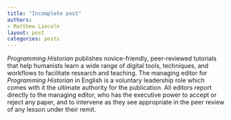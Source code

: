 ```yaml
---
title: "Incomplete post"
authors:
- Matthew Lincoln
layout: post
categories: posts
---
```


*Programming Historian* publishes novice-friendly, peer-reviewed tutorials that help humanists learn a wide range of digital tools, techniques, and workflows to facilitate research and teaching. The managing editor for *Programming Historian* in English is a voluntary leadership role which comes with it the ultimate authority for the publication. All editors report directly to the managing editor, who has the executive power to accept or reject any paper, and to intervene as they see appropriate in the peer review of any lesson under their remit.
